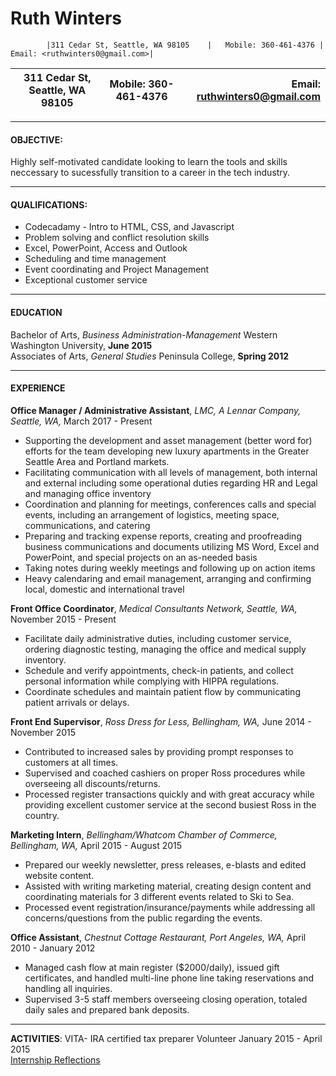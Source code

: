 # Ruth Winters

            |311 Cedar St, Seattle, WA 98105    |   Mobile: 360-461-4376 |    Email: <ruthwinters0@gmail.com>|
         
   |311 Cedar St, Seattle, WA 98105    |   Mobile: 360-461-4376 |    Email: <ruthwinters0@gmail.com>|
 | ------------- |:-------------:| -----:|


---------
#### **OBJECTIVE:**
Highly self-motivated candidate looking to learn the tools and skills neccessary to sucessfully transition to a career in the tech industry.

---------

#### **QUALIFICATIONS:**
* Codecadamy - Intro to HTML, CSS, and Javascript
* Problem solving and conflict resolution skills
* Excel, PowerPoint, Access and Outlook			
* Scheduling and time management
* Event coordinating and Project Management			
* Exceptional customer service				

---------

#### **EDUCATION**  
Bachelor of Arts, _Business Administration-Management_              Western Washington University, **June 2015**  
Associates of Arts, _General Studies_			         	  	          Peninsula College, **Spring 2012**

---------

#### **EXPERIENCE**  

**Office Manager / Administrative Assistant**, _LMC, A Lennar Company, Seattle, WA,_ March 2017 - Present
* Supporting the development and asset management (better word for) efforts for the team developing new luxury apartments in the Greater Seattle Area and Portland markets. 
* Facilitating communication with all levels of management, both internal and external including some operational duties regarding HR and Legal and managing office inventory
* Coordination and planning for meetings, conferences calls and special events, including an arrangement of logistics, meeting space, communications, and catering 
* Preparing and tracking expense reports, creating and proofreading business communications and documents utilizing MS Word, Excel and PowerPoint, and special projects on an as-needed basis 
* Taking notes during weekly meetings and following up on action items
* Heavy calendaring and email management, arranging and confirming local, domestic and international travel 

**Front Office Coordinator**, _Medical Consultants Network, Seattle, WA,_ November 2015 - Present
* Facilitate daily administrative duties, including customer service, ordering diagnostic testing, managing the office and medical supply inventory.
* Schedule and verify appointments, check-in patients, and collect personal information while complying with HIPPA regulations.
* Coordinate schedules and maintain patient flow by communicating patient arrivals or delays.

**Front End Supervisor**, _Ross Dress for Less, Bellingham, WA,_ June 2014 - November 2015
* Contributed to increased sales by providing prompt responses to customers at all times.
* Supervised and coached cashiers on proper Ross procedures while overseeing all discounts/returns.
* Processed register transactions quickly and with great accuracy while providing excellent customer service at the second busiest Ross in the country.
 
**Marketing Intern**, _Bellingham/Whatcom Chamber of Commerce, Bellingham, WA,_ April 2015 - August 2015
* Prepared our weekly newsletter, press releases, e-blasts and edited website content.
* Assisted with writing marketing material, creating design content and coordinating materials for 3 different events related to Ski to Sea.
* Processed event registration/insurance/payments while addressing all concerns/questions from the public regarding the events.
 
**Office Assistant**, _Chestnut Cottage Restaurant, Port Angeles, WA,_ April 2010 - January 2012
* Managed cash flow at main register ($2000/daily), issued gift certificates, and handled multi-line phone line taking reservations and handling all inquiries.
* Supervised 3-5 staff members overseeing closing operation, totaled daily sales and prepared bank deposits.

---------

**ACTIVITIES**: VITA- IRA certified tax preparer      		  Volunteer January 2015 - April 2015  
[Internship Reflections](https://ruthwinters.weebly.com)
